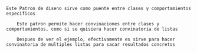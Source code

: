     Este Patron de diseno sirve como puente entre clases y comportamientos especificos

        Este patron permite hacer convinaciones entre clases y comportamientos, como si se quisiera hacer convinatoria de listas

        Despues de ver el ejemplo, efectivamente es sirve para hacer convinatoria de multiples listas para sacar resultados concretos